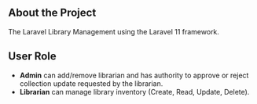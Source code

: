 ## About the Project
The Laravel Library Management using the Laravel 11 framework.


## User Role
- **Admin** can add/remove librarian and has authority to approve or reject collection update requested by the librarian.
- **Librarian** can manage library inventory (Create, Read, Update, Delete).

